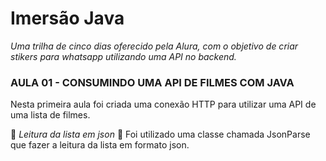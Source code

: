 # Imersão Java

*Uma trilha de cinco dias oferecido pela Alura, com o objetivo de criar stikers para whatsapp utilizando uma API no backend.*

### AULA 01 - CONSUMINDO UMA API DE FILMES COM JAVA 
Nesta primeira aula foi criada uma conexão HTTP para utilizar uma API de uma lista de filmes.


:notebook_with_decorative_cover: *Leitura da lista em json* :notebook_with_decorative_cover:
Foi utilizado uma classe chamada JsonParse que fazer a leitura da lista em formato json. 

